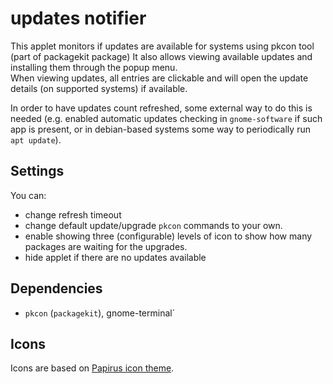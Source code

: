 # updates notifier

This applet monitors if updates are available for systems using pkcon tool
(part of packagekit package)
It also allows viewing available updates and installing them through the popup
menu.  
When viewing updates, all entries are clickable and will open the update
details (on supported systems) if available.

In order to have updates count refreshed, some external way to do this is
needed (e.g. enabled automatic updates checking in `gnome-software` if such app
is present, or in debian-based systems some way to periodically run `apt
update`).

## Settings

You can:

- change refresh timeout
- change default update/upgrade `pkcon` commands  to your own.
- enable showing three (configurable) levels of icon to show how many packages
are waiting for the upgrades.
- hide applet if there are no updates available

## Dependencies

- `pkcon` (`packagekit`), gnome-terminal`

## Icons

Icons are based on [Papirus icon theme](https://github.com/PapirusDevelopmentTeam/papirus-icon-theme).

